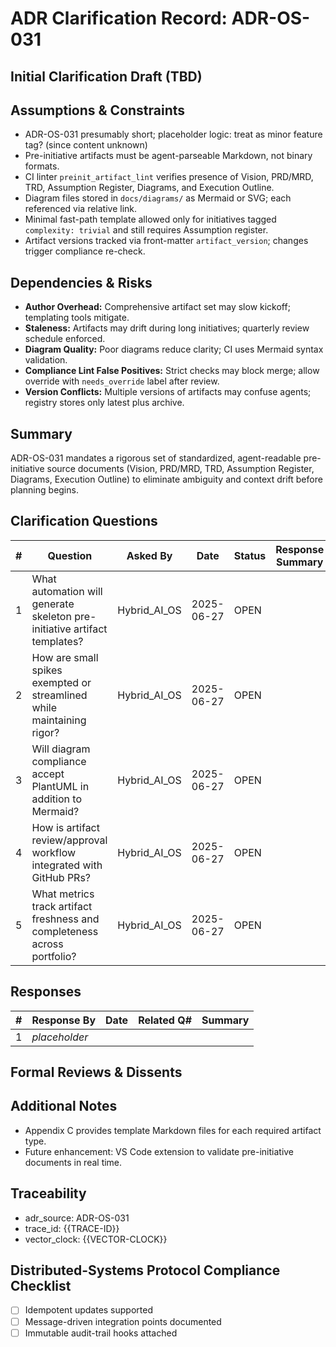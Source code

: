 # ADR Clarification Record: ADR-OS-031

## Initial Clarification Draft (TBD)


## Assumptions & Constraints
<!-- List any underlying assumptions and system constraints. -->
- ADR-OS-031 presumably short; placeholder logic: treat as minor feature tag? (since content unknown)
- Pre-initiative artifacts must be agent-parseable Markdown, not binary formats.
- CI linter `preinit_artifact_lint` verifies presence of Vision, PRD/MRD, TRD, Assumption Register, Diagrams, and Execution Outline.
- Diagram files stored in `docs/diagrams/` as Mermaid or SVG; each referenced via relative link.
- Minimal fast-path template allowed only for initiatives tagged `complexity: trivial` and still requires Assumption register.
- Artifact versions tracked via front-matter `artifact_version`; changes trigger compliance re-check.

## Dependencies & Risks
<!-- Note dependent systems, upstream decisions, and associated risks. -->
- **Author Overhead:** Comprehensive artifact set may slow kickoff; templating tools mitigate.
- **Staleness:** Artifacts may drift during long initiatives; quarterly review schedule enforced.
- **Diagram Quality:** Poor diagrams reduce clarity; CI uses Mermaid syntax validation.
- **Compliance Lint False Positives:** Strict checks may block merge; allow override with `needs_override` label after review.
- **Version Conflicts:** Multiple versions of artifacts may confuse agents; registry stores only latest plus archive.

## Summary
ADR-OS-031 mandates a rigorous set of standardized, agent-readable pre-initiative source documents (Vision, PRD/MRD, TRD, Assumption Register, Diagrams, Execution Outline) to eliminate ambiguity and context drift before planning begins.

## Clarification Questions
| # | Question | Asked By | Date | Status | Response Summary |
|---|----------|----------|------|--------|------------------|
| 1 | What automation will generate skeleton pre-initiative artifact templates? | Hybrid_AI_OS | 2025-06-27 | OPEN | |
| 2 | How are small spikes exempted or streamlined while maintaining rigor? | Hybrid_AI_OS | 2025-06-27 | OPEN | |
| 3 | Will diagram compliance accept PlantUML in addition to Mermaid? | Hybrid_AI_OS | 2025-06-27 | OPEN | |
| 4 | How is artifact review/approval workflow integrated with GitHub PRs? | Hybrid_AI_OS | 2025-06-27 | OPEN | |
| 5 | What metrics track artifact freshness and completeness across portfolio? | Hybrid_AI_OS | 2025-06-27 | OPEN | |

## Responses
| # | Response By | Date | Related Q# | Summary |
|---|-------------|------|------------|---------|
| 1 | _placeholder_ | | | |

## Formal Reviews & Dissents
<!-- Capture formal approvals, objections, and alternative viewpoints here. -->


## Additional Notes
<!-- Edge cases, alternative options considered, etc. -->
- Appendix C provides template Markdown files for each required artifact type.
- Future enhancement: VS Code extension to validate pre-initiative documents in real time.

## Traceability
- adr_source: ADR-OS-031
- trace_id: {{TRACE-ID}}
- vector_clock: {{VECTOR-CLOCK}}

## Distributed-Systems Protocol Compliance Checklist
- [ ] Idempotent updates supported
- [ ] Message-driven integration points documented
- [ ] Immutable audit-trail hooks attached 